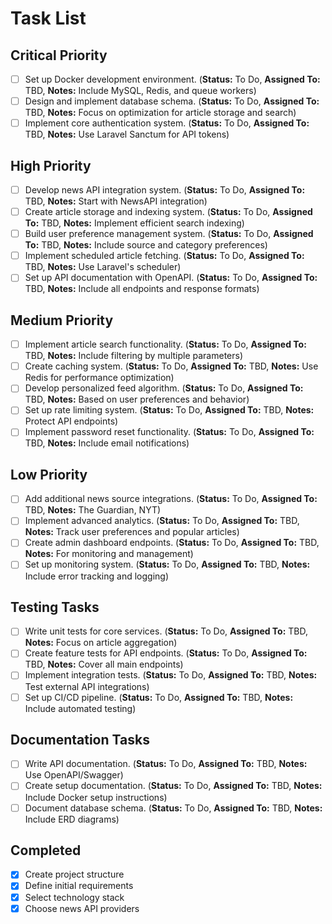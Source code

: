 # Task List

## Critical Priority
- [ ] Set up Docker development environment. (**Status:** To Do, **Assigned To:** TBD, **Notes:** Include MySQL, Redis, and queue workers)
- [ ] Design and implement database schema. (**Status:** To Do, **Assigned To:** TBD, **Notes:** Focus on optimization for article storage and search)
- [ ] Implement core authentication system. (**Status:** To Do, **Assigned To:** TBD, **Notes:** Use Laravel Sanctum for API tokens)

## High Priority
- [ ] Develop news API integration system. (**Status:** To Do, **Assigned To:** TBD, **Notes:** Start with NewsAPI integration)
- [ ] Create article storage and indexing system. (**Status:** To Do, **Assigned To:** TBD, **Notes:** Implement efficient search indexing)
- [ ] Build user preference management system. (**Status:** To Do, **Assigned To:** TBD, **Notes:** Include source and category preferences)
- [ ] Implement scheduled article fetching. (**Status:** To Do, **Assigned To:** TBD, **Notes:** Use Laravel's scheduler)
- [ ] Set up API documentation with OpenAPI. (**Status:** To Do, **Assigned To:** TBD, **Notes:** Include all endpoints and response formats)

## Medium Priority
- [ ] Implement article search functionality. (**Status:** To Do, **Assigned To:** TBD, **Notes:** Include filtering by multiple parameters)
- [ ] Create caching system. (**Status:** To Do, **Assigned To:** TBD, **Notes:** Use Redis for performance optimization)
- [ ] Develop personalized feed algorithm. (**Status:** To Do, **Assigned To:** TBD, **Notes:** Based on user preferences and behavior)
- [ ] Set up rate limiting system. (**Status:** To Do, **Assigned To:** TBD, **Notes:** Protect API endpoints)
- [ ] Implement password reset functionality. (**Status:** To Do, **Assigned To:** TBD, **Notes:** Include email notifications)

## Low Priority
- [ ] Add additional news source integrations. (**Status:** To Do, **Assigned To:** TBD, **Notes:** The Guardian, NYT)
- [ ] Implement advanced analytics. (**Status:** To Do, **Assigned To:** TBD, **Notes:** Track user preferences and popular articles)
- [ ] Create admin dashboard endpoints. (**Status:** To Do, **Assigned To:** TBD, **Notes:** For monitoring and management)
- [ ] Set up monitoring system. (**Status:** To Do, **Assigned To:** TBD, **Notes:** Include error tracking and logging)

## Testing Tasks
- [ ] Write unit tests for core services. (**Status:** To Do, **Assigned To:** TBD, **Notes:** Focus on article aggregation)
- [ ] Create feature tests for API endpoints. (**Status:** To Do, **Assigned To:** TBD, **Notes:** Cover all main endpoints)
- [ ] Implement integration tests. (**Status:** To Do, **Assigned To:** TBD, **Notes:** Test external API integrations)
- [ ] Set up CI/CD pipeline. (**Status:** To Do, **Assigned To:** TBD, **Notes:** Include automated testing)

## Documentation Tasks
- [ ] Write API documentation. (**Status:** To Do, **Assigned To:** TBD, **Notes:** Use OpenAPI/Swagger)
- [ ] Create setup documentation. (**Status:** To Do, **Assigned To:** TBD, **Notes:** Include Docker setup instructions)
- [ ] Document database schema. (**Status:** To Do, **Assigned To:** TBD, **Notes:** Include ERD diagrams)

## Completed
- [x] Create project structure
- [x] Define initial requirements
- [x] Select technology stack
- [x] Choose news API providers